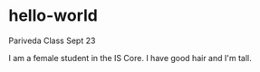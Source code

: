 # hello-world
Pariveda Class Sept 23

I am a female student in the IS Core. I have good hair and I'm tall. 
